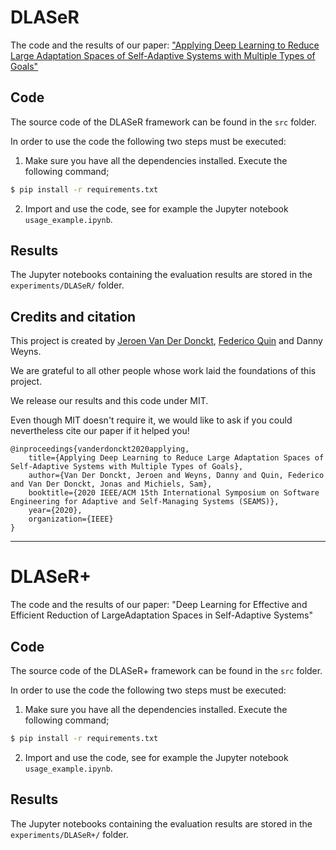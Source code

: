 # DLASeR

The code and the results of our paper: ["Applying Deep Learning to Reduce Large Adaptation Spaces of Self-Adaptive Systems with Multiple Types of Goals"](https://people.cs.kuleuven.be/~danny.weyns/papers/2020SEAMSa.pdf)


## Code

The source code of the DLASeR framework can be found in the ```src``` folder.  

In order to use the code the following two steps must be executed:
1. Make sure you have all the dependencies installed. Execute the following command;
```bash
$ pip install -r requirements.txt 
```
2. Import and use the code, see for example the Jupyter notebook ```usage_example.ipynb```.

## Results

The Jupyter notebooks containing the evaluation results are stored in the ```experiments/DLASeR/``` folder.


## Credits and citation

This project is created by [Jeroen Van Der Donckt](https://github.com/jvdd), [Federico Quin](https://github.com/FedericoQuin) and Danny Weyns.

We are grateful to all other people whose work laid the foundations of this project. 

We release our results and this code under MIT. 

Even though MIT doesn't require it, we would like to ask if you could nevertheless cite our paper if it helped you!

```
@inproceedings{vanderdonckt2020applying,
    title={Applying Deep Learning to Reduce Large Adaptation Spaces of Self-Adaptive Systems with Multiple Types of Goals},
    author={Van Der Donckt, Jeroen and Weyns, Danny and Quin, Federico and Van Der Donckt, Jonas and Michiels, Sam},
    booktitle={2020 IEEE/ACM 15th International Symposium on Software Engineering for Adaptive and Self-Managing Systems (SEAMS)},
    year={2020},
    organization={IEEE}
}
```

---

# DLASeR+

The code and the results of our paper: "Deep Learning for Effective and Efficient Reduction of LargeAdaptation Spaces in Self-Adaptive Systems"


## Code

The source code of the DLASeR+ framework can be found in the ```src``` folder.  

In order to use the code the following two steps must be executed:
1. Make sure you have all the dependencies installed. Execute the following command;
```bash
$ pip install -r requirements.txt 
```
2. Import and use the code, see for example the Jupyter notebook ```usage_example.ipynb```.

## Results

The Jupyter notebooks containing the evaluation results are stored in the ```experiments/DLASeR+/``` folder.

